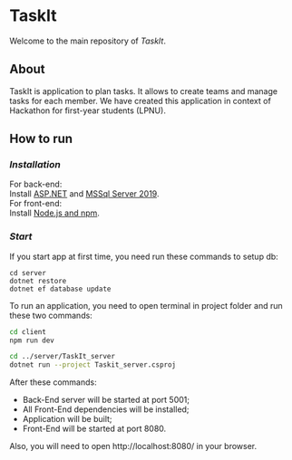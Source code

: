 # TaskIt
Welcome to the main repository of _TaskIt_.

## About
TaskIt is application to plan tasks. It allows to create teams and manage tasks for each member. We have created this application in context of Hackathon for first-year students (LPNU). 

## How to run
### _Installation_
For back-end:                 
Install [ASP.NET](https://dotnet.microsoft.com/download/dotnet/3.1) 
and [MSSql Server 2019](https://www.microsoft.com/en-us/sql-server/sql-server-downloads).                           
For front-end:                                         
Install [Node.js and npm](https://nodejs.org/en/).
### _Start_
If you start app at first time, you need run these commands to setup db:
```
cd server
dotnet restore
dotnet ef database update
```
To run an application, you need to open terminal in project folder and run these two commands:
```sh
cd client
npm run dev

cd ../server/TaskIt_server
dotnet run --project Taskit_server.csproj 
```
After these commands:
- Back-End server will be started at port 5001;
- All Front-End dependencies will be installed;
- Application will be built;
- Front-End will be started at port 8080.

Also, you will need to open http://localhost:8080/ in your browser.

